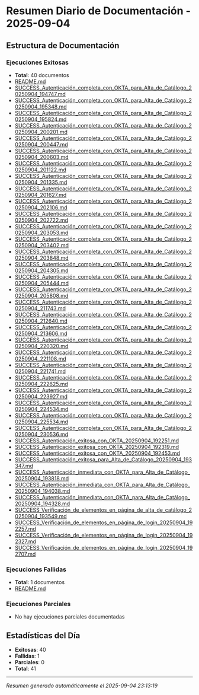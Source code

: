 # Resumen Diario de Documentación - 2025-09-04

## Estructura de Documentación

### Ejecuciones Exitosas
- **Total**: 40 documentos
- [README.md](EXITOSOS\README.md)
- [SUCCESS_Autenticación_completa_con_OKTA_para_Alta_de_Catálogo_20250904_194747.md](EXITOSOS\SUCCESS_Autenticación_completa_con_OKTA_para_Alta_de_Catálogo_20250904_194747.md)
- [SUCCESS_Autenticación_completa_con_OKTA_para_Alta_de_Catálogo_20250904_195348.md](EXITOSOS\SUCCESS_Autenticación_completa_con_OKTA_para_Alta_de_Catálogo_20250904_195348.md)
- [SUCCESS_Autenticación_completa_con_OKTA_para_Alta_de_Catálogo_20250904_195824.md](EXITOSOS\SUCCESS_Autenticación_completa_con_OKTA_para_Alta_de_Catálogo_20250904_195824.md)
- [SUCCESS_Autenticación_completa_con_OKTA_para_Alta_de_Catálogo_20250904_200201.md](EXITOSOS\SUCCESS_Autenticación_completa_con_OKTA_para_Alta_de_Catálogo_20250904_200201.md)
- [SUCCESS_Autenticación_completa_con_OKTA_para_Alta_de_Catálogo_20250904_200447.md](EXITOSOS\SUCCESS_Autenticación_completa_con_OKTA_para_Alta_de_Catálogo_20250904_200447.md)
- [SUCCESS_Autenticación_completa_con_OKTA_para_Alta_de_Catálogo_20250904_200603.md](EXITOSOS\SUCCESS_Autenticación_completa_con_OKTA_para_Alta_de_Catálogo_20250904_200603.md)
- [SUCCESS_Autenticación_completa_con_OKTA_para_Alta_de_Catálogo_20250904_201122.md](EXITOSOS\SUCCESS_Autenticación_completa_con_OKTA_para_Alta_de_Catálogo_20250904_201122.md)
- [SUCCESS_Autenticación_completa_con_OKTA_para_Alta_de_Catálogo_20250904_201335.md](EXITOSOS\SUCCESS_Autenticación_completa_con_OKTA_para_Alta_de_Catálogo_20250904_201335.md)
- [SUCCESS_Autenticación_completa_con_OKTA_para_Alta_de_Catálogo_20250904_201627.md](EXITOSOS\SUCCESS_Autenticación_completa_con_OKTA_para_Alta_de_Catálogo_20250904_201627.md)
- [SUCCESS_Autenticación_completa_con_OKTA_para_Alta_de_Catálogo_20250904_202106.md](EXITOSOS\SUCCESS_Autenticación_completa_con_OKTA_para_Alta_de_Catálogo_20250904_202106.md)
- [SUCCESS_Autenticación_completa_con_OKTA_para_Alta_de_Catálogo_20250904_202722.md](EXITOSOS\SUCCESS_Autenticación_completa_con_OKTA_para_Alta_de_Catálogo_20250904_202722.md)
- [SUCCESS_Autenticación_completa_con_OKTA_para_Alta_de_Catálogo_20250904_203053.md](EXITOSOS\SUCCESS_Autenticación_completa_con_OKTA_para_Alta_de_Catálogo_20250904_203053.md)
- [SUCCESS_Autenticación_completa_con_OKTA_para_Alta_de_Catálogo_20250904_203402.md](EXITOSOS\SUCCESS_Autenticación_completa_con_OKTA_para_Alta_de_Catálogo_20250904_203402.md)
- [SUCCESS_Autenticación_completa_con_OKTA_para_Alta_de_Catálogo_20250904_203848.md](EXITOSOS\SUCCESS_Autenticación_completa_con_OKTA_para_Alta_de_Catálogo_20250904_203848.md)
- [SUCCESS_Autenticación_completa_con_OKTA_para_Alta_de_Catálogo_20250904_204305.md](EXITOSOS\SUCCESS_Autenticación_completa_con_OKTA_para_Alta_de_Catálogo_20250904_204305.md)
- [SUCCESS_Autenticación_completa_con_OKTA_para_Alta_de_Catálogo_20250904_205444.md](EXITOSOS\SUCCESS_Autenticación_completa_con_OKTA_para_Alta_de_Catálogo_20250904_205444.md)
- [SUCCESS_Autenticación_completa_con_OKTA_para_Alta_de_Catálogo_20250904_205808.md](EXITOSOS\SUCCESS_Autenticación_completa_con_OKTA_para_Alta_de_Catálogo_20250904_205808.md)
- [SUCCESS_Autenticación_completa_con_OKTA_para_Alta_de_Catálogo_20250904_211743.md](EXITOSOS\SUCCESS_Autenticación_completa_con_OKTA_para_Alta_de_Catálogo_20250904_211743.md)
- [SUCCESS_Autenticación_completa_con_OKTA_para_Alta_de_Catálogo_20250904_212640.md](EXITOSOS\SUCCESS_Autenticación_completa_con_OKTA_para_Alta_de_Catálogo_20250904_212640.md)
- [SUCCESS_Autenticación_completa_con_OKTA_para_Alta_de_Catálogo_20250904_213606.md](EXITOSOS\SUCCESS_Autenticación_completa_con_OKTA_para_Alta_de_Catálogo_20250904_213606.md)
- [SUCCESS_Autenticación_completa_con_OKTA_para_Alta_de_Catálogo_20250904_220320.md](EXITOSOS\SUCCESS_Autenticación_completa_con_OKTA_para_Alta_de_Catálogo_20250904_220320.md)
- [SUCCESS_Autenticación_completa_con_OKTA_para_Alta_de_Catálogo_20250904_221108.md](EXITOSOS\SUCCESS_Autenticación_completa_con_OKTA_para_Alta_de_Catálogo_20250904_221108.md)
- [SUCCESS_Autenticación_completa_con_OKTA_para_Alta_de_Catálogo_20250904_221741.md](EXITOSOS\SUCCESS_Autenticación_completa_con_OKTA_para_Alta_de_Catálogo_20250904_221741.md)
- [SUCCESS_Autenticación_completa_con_OKTA_para_Alta_de_Catálogo_20250904_222625.md](EXITOSOS\SUCCESS_Autenticación_completa_con_OKTA_para_Alta_de_Catálogo_20250904_222625.md)
- [SUCCESS_Autenticación_completa_con_OKTA_para_Alta_de_Catálogo_20250904_223927.md](EXITOSOS\SUCCESS_Autenticación_completa_con_OKTA_para_Alta_de_Catálogo_20250904_223927.md)
- [SUCCESS_Autenticación_completa_con_OKTA_para_Alta_de_Catálogo_20250904_224534.md](EXITOSOS\SUCCESS_Autenticación_completa_con_OKTA_para_Alta_de_Catálogo_20250904_224534.md)
- [SUCCESS_Autenticación_completa_con_OKTA_para_Alta_de_Catálogo_20250904_225534.md](EXITOSOS\SUCCESS_Autenticación_completa_con_OKTA_para_Alta_de_Catálogo_20250904_225534.md)
- [SUCCESS_Autenticación_completa_con_OKTA_para_Alta_de_Catálogo_20250904_230536.md](EXITOSOS\SUCCESS_Autenticación_completa_con_OKTA_para_Alta_de_Catálogo_20250904_230536.md)
- [SUCCESS_Autenticación_exitosa_con_OKTA_20250904_192251.md](EXITOSOS\SUCCESS_Autenticación_exitosa_con_OKTA_20250904_192251.md)
- [SUCCESS_Autenticación_exitosa_con_OKTA_20250904_192319.md](EXITOSOS\SUCCESS_Autenticación_exitosa_con_OKTA_20250904_192319.md)
- [SUCCESS_Autenticación_exitosa_con_OKTA_20250904_192453.md](EXITOSOS\SUCCESS_Autenticación_exitosa_con_OKTA_20250904_192453.md)
- [SUCCESS_Autenticación_exitosa_para_Alta_de_Catálogo_20250904_193347.md](EXITOSOS\SUCCESS_Autenticación_exitosa_para_Alta_de_Catálogo_20250904_193347.md)
- [SUCCESS_Autenticación_inmediata_con_OKTA_para_Alta_de_Catálogo_20250904_193818.md](EXITOSOS\SUCCESS_Autenticación_inmediata_con_OKTA_para_Alta_de_Catálogo_20250904_193818.md)
- [SUCCESS_Autenticación_inmediata_con_OKTA_para_Alta_de_Catálogo_20250904_194038.md](EXITOSOS\SUCCESS_Autenticación_inmediata_con_OKTA_para_Alta_de_Catálogo_20250904_194038.md)
- [SUCCESS_Autenticación_inmediata_con_OKTA_para_Alta_de_Catálogo_20250904_194328.md](EXITOSOS\SUCCESS_Autenticación_inmediata_con_OKTA_para_Alta_de_Catálogo_20250904_194328.md)
- [SUCCESS_Verificación_de_elementos_en_página_de_alta_de_catálogo_20250904_193549.md](EXITOSOS\SUCCESS_Verificación_de_elementos_en_página_de_alta_de_catálogo_20250904_193549.md)
- [SUCCESS_Verificación_de_elementos_en_página_de_login_20250904_192257.md](EXITOSOS\SUCCESS_Verificación_de_elementos_en_página_de_login_20250904_192257.md)
- [SUCCESS_Verificación_de_elementos_en_página_de_login_20250904_192327.md](EXITOSOS\SUCCESS_Verificación_de_elementos_en_página_de_login_20250904_192327.md)
- [SUCCESS_Verificación_de_elementos_en_página_de_login_20250904_192707.md](EXITOSOS\SUCCESS_Verificación_de_elementos_en_página_de_login_20250904_192707.md)

### Ejecuciones Fallidas
- **Total**: 1 documentos
- [README.md](FALLIDOS\README.md)

### Ejecuciones Parciales
- No hay ejecuciones parciales documentadas

## Estadísticas del Día

- **Exitosas**: 40
- **Fallidas**: 1
- **Parciales**: 0
- **Total**: 41

---
*Resumen generado automáticamente el 2025-09-04 23:13:19*
